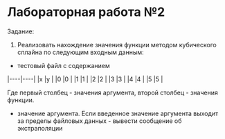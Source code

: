 # Лабораторная работа №2
Задание:
1. Реализовать нахождение значения функции методом кубического сплайна
 по следующим входным данным:
* тестовый файл с содержанием

|----|----|
|x   |y   |
|0   |0   |
|1   |1   |
|2   |2   |
|3   |3   |
|4   |4   |
|5   |5   |

Где первый столбец - значения аргумента, второй столбец - значения функции.
* значение аргумента.
Если введенное значение аргумента выходит за пределы файловых данных - вывести сообщение об экстраполяции
